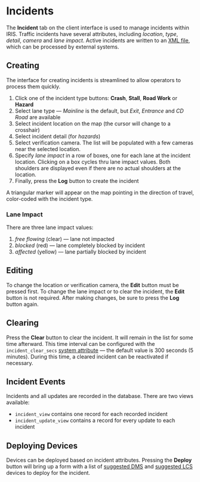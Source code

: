 # Incidents

The **Incident** tab on the client interface is used to manage incidents within
IRIS.  Traffic incidents have several attributes, including _location_, _type_,
_detail_, _camera_ and _lane impact_.  Active incidents are written to an
[XML file], which can be processed by external systems.

## Creating

The interface for creating incidents is streamlined to allow operators to
process them quickly.

 1. Click one of the incident type buttons: **Crash**, **Stall**, **Road Work**
    or **Hazard**
 2. Select lane type — _Mainline_ is the default, but _Exit_, _Entrance_ and
    _CD Road_ are available
 3. Select incident location on the map (the cursor will change to a crosshair)
 4. Select incident detail (for _hazards_)
 5. Select verification camera.  The list will be populated with a few cameras
    near the selected location.
 6. Specify _lane impact_ in a row of boxes, one for each lane at the incident
    location.  Clicking on a box cycles thru lane impact values.  Both shoulders
    are displayed even if there are no actual shoulders at the location.
 7. Finally, press the **Log** button to create the incident

A triangular marker will appear on the map pointing in the direction of travel,
color-coded with the incident type.

### Lane Impact

There are three lane impact values:

 1. _free flowing_ (clear) — lane not impacted
 2. _blocked_ (red) — lane completely blocked by incident
 3. _affected_ (yellow) — lane partially blocked by incident

## Editing

To change the location or verification camera, the **Edit** button must be
pressed first.  To change the lane impact or to clear the incident, the **Edit**
button is not required.  After making changes, be sure to press the **Log**
button again.

## Clearing

Press the **Clear** button to clear the incident.  It will remain in the list
for some time afterward.  This time interval can be configured with the
`incident_clear_secs` [system attribute] — the default value is 300 seconds (5
minutes).  During this time, a cleared incident can be reactivated if necessary.

## Incident Events

Incidents and all updates are recorded in the database.  There are two views
available:
 * `incident_view` contains one record for each recorded incident
 * `incident_update_view` contains a record for every update to each incident

## Deploying Devices

Devices can be deployed based on incident attributes.  Pressing the **Deploy**
button will bring up a form with a list of [suggested DMS] and [suggested LCS]
devices to deploy for the incident.


[DMS]: dms.html
[LCS]: lcs.html
[suggested DMS]: incident_dms.html
[suggested LCS]: incident_lcs.html
[system attribute]: system_attributes.html
[XML file]: troubleshooting.html#xml-output
